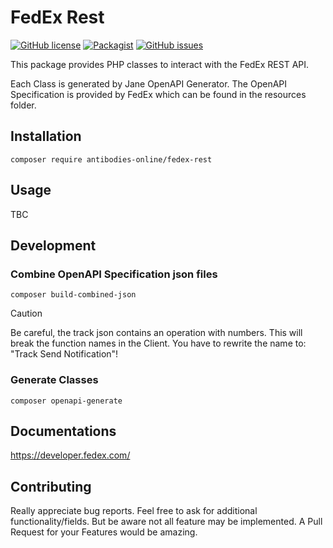 # FedEx Rest
[![GitHub license](https://img.shields.io/badge/license-MIT-blue.svg)](https://raw.githubusercontent.com/antibodies-online/fedex-rest/master/LICENSE)
[![Packagist](https://img.shields.io/packagist/v/antibodies-online/fedex-rest-sdk.svg)](https://packagist.org/packages/antibodies-online/fedex-rest-sdk)
[![GitHub issues](https://img.shields.io/github/issues/antibodies-online/fedex-rest.svg)](https://github.com/antibodies-online/fedex-rest/issues)

This package provides PHP classes to interact with the FedEx REST API.

Each Class is generated by Jane OpenAPI Generator. The OpenAPI Specification is provided by FedEx which can be found in the resources folder.

## Installation

```shell
composer require antibodies-online/fedex-rest
```

## Usage

TBC

## Development

### Combine OpenAPI Specification json files
```shell
composer build-combined-json
```
> [!CAUTION]
> Be careful, the track json contains an operation with numbers. This will break the function names in the Client. You have to rewrite the name to: "Track Send Notification"!

### Generate Classes
```shell
composer openapi-generate
```

## Documentations
https://developer.fedex.com/

## Contributing
Really appreciate bug reports. Feel free to ask for additional functionality/fields.
But be aware not all feature may be implemented.
A Pull Request for your Features would be amazing.
